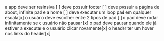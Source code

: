 a app deve ser resinsiva [ ]
deve possuir footer [ ]
deve possuir a página de about, infinite pad e a home [ ]
deve executar um loop pad em qualquer escala[x]
o usuário deve escolher entre 2 tipos de pad [ ]
o pad deve rodar infinitamente se o usuário não pausar [x]
o pad deve pausar quando ele já estiver a executar e o usuário clicar novamente[x]
o header ter um  hover nos links do header[x]
